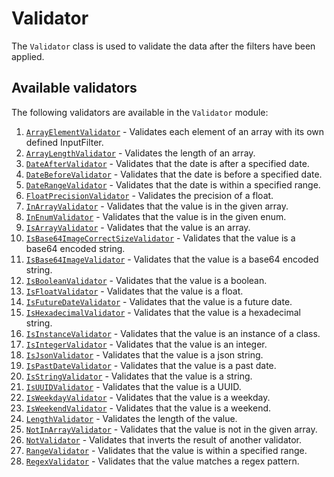 # Validator

The `Validator` class is used to validate the data after the filters have been applied.

## Available validators

The following validators are available in the `Validator` module:

1. [`ArrayElementValidator`](ArrayElementValidator.py) - Validates each element of an array with its own defined InputFilter.
2. [`ArrayLengthValidator`](ArrayLengthValidator.py) - Validates the length of an array.
3. [`DateAfterValidator`](DateAfterValidator.py) - Validates that the date is after a specified date.
4. [`DateBeforeValidator`](DateBeforeValidator.py) - Validates that the date is before a specified date.
5. [`DateRangeValidator`](DateRangeValidator.py) - Validates that the date is within a specified range.
6. [`FloatPrecisionValidator`](FloatPrecisionValidator.py) - Validates the precision of a float.
7. [`InArrayValidator`](InArrayValidator.py) - Validates that the value is in the given array.
8. [`InEnumValidator`](InEnumValidator.py) - Validates that the value is in the given enum.
9. [`IsArrayValidator`](IsArrayValidator.py) - Validates that the value is an array.
10. [`IsBase64ImageCorrectSizeValidator`](IsBase64ImageCorrectSizeValidator.py) - Validates that the value is a base64 encoded string.
11. [`IsBase64ImageValidator`](IsBase64ImageValidator.py) - Validates that the value is a base64 encoded string.
12. [`IsBooleanValidator`](IsBooleanValidator.py) - Validates that the value is a boolean.
13. [`IsFloatValidator`](IsFloatValidator.py) - Validates that the value is a float.
14. [`IsFutureDateValidator`](IsFutureDateValidator.py) - Validates that the value is a future date.
15. [`IsHexadecimalValidator`](IsHexadecimalValidator.py) - Validates that the value is a hexadecimal string.
16. [`IsInstanceValidator`](IsInstanceValidator.py) - Validates that the value is an instance of a class.
17. [`IsIntegerValidator`](IsIntegerValidator.py) - Validates that the value is an integer.
18. [`IsJsonValidator`](IsJsonValidator.py) - Validates that the value is a json string.
19. [`IsPastDateValidator`](IsPastDateValidator.py) - Validates that the value is a past date.
20. [`IsStringValidator`](IsStringValidator.py) - Validates that the value is a string.
21. [`IsUUIDValidator`](IsUUIDValidator.py) - Validates that the value is a UUID.
22. [`IsWeekdayValidator`](IsWeekdayValidator.py) - Validates that the value is a weekday.
23. [`IsWeekendValidator`](IsWeekendValidator.py) - Validates that the value is a weekend.
24. [`LengthValidator`](LengthValidator.py) - Validates the length of the value.
25. [`NotInArrayValidator`](NotInArrayValidator.py) - Validates that the value is not in the given array.
26. [`NotValidator`](NotValidator.py) - Validates that inverts the result of another validator.
26. [`RangeValidator`](RangeValidator.py) - Validates that the value is within a specified range.
27. [`RegexValidator`](RegexValidator.py) - Validates that the value matches a regex pattern.
